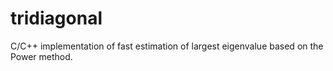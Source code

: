 # tridiagonal
C/C++ implementation of fast estimation of largest eigenvalue based on the Power method.
